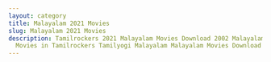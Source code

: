 ```yaml
---
layout: category
title: Malayalam 2021 Movies
slug: Malayalam 2021 Movies
description: Tamilrockers 2021 Malayalam Movies Download 2002 Malayalam HD
  Movies in Tamilrockers Tamilyogi Malayalam Malayalam Movies Download
---
```

